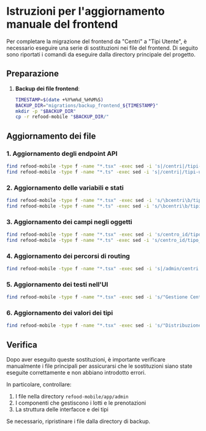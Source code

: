 # Istruzioni per l'aggiornamento manuale del frontend

Per completare la migrazione del frontend da "Centri" a "Tipi Utente", è necessario eseguire una serie di sostituzioni nei file del frontend. Di seguito sono riportati i comandi da eseguire dalla directory principale del progetto.

## Preparazione

1. **Backup dei file frontend**:
   ```bash
   TIMESTAMP=$(date +%Y%m%d_%H%M%S)
   BACKUP_DIR="migrations/backup_frontend_${TIMESTAMP}"
   mkdir -p "$BACKUP_DIR"
   cp -r refood-mobile "$BACKUP_DIR/"
   ```

## Aggiornamento dei file

### 1. Aggiornamento degli endpoint API
```bash
find refood-mobile -type f -name "*.tsx" -exec sed -i 's|/centri|/tipi-utente|g' {} \;
find refood-mobile -type f -name "*.ts" -exec sed -i 's|/centri|/tipi-utente|g' {} \;
```

### 2. Aggiornamento delle variabili e stati
```bash
find refood-mobile -type f -name "*.tsx" -exec sed -i 's/\bcentri\b/tipiUtente/g; s/\bCentri\b/TipiUtente/g; s/\bcentro\b/tipoUtente/g; s/\bCentro\b/TipoUtente/g' {} \;
find refood-mobile -type f -name "*.ts" -exec sed -i 's/\bcentri\b/tipiUtente/g; s/\bCentri\b/TipiUtente/g; s/\bcentro\b/tipoUtente/g; s/\bCentro\b/TipoUtente/g' {} \;
```

### 3. Aggiornamento dei campi negli oggetti
```bash
find refood-mobile -type f -name "*.tsx" -exec sed -i 's/centro_id/tipo_utente_id/g' {} \;
find refood-mobile -type f -name "*.ts" -exec sed -i 's/centro_id/tipo_utente_id/g' {} \;
```

### 4. Aggiornamento dei percorsi di routing
```bash
find refood-mobile -type f -name "*.tsx" -exec sed -i 's|/admin/centri|/admin/tipi-utente|g' {} \;
```

### 5. Aggiornamento dei testi nell'UI
```bash
find refood-mobile -type f -name "*.tsx" -exec sed -i 's/"Gestione Centri"/"Gestione Tipi Utente"/g; s/"I Miei Centri"/"I Miei Tipi Utente"/g' {} \;
```

### 6. Aggiornamento dei valori dei tipi
```bash
find refood-mobile -type f -name "*.tsx" -exec sed -i 's/"Distribuzione"/"Privato"/g; s/"Sociale"/"Canale sociale"/g; s/"Riciclaggio"/"centro riciclo"/g' {} \;
```

## Verifica

Dopo aver eseguito queste sostituzioni, è importante verificare manualmente i file principali per assicurarsi che le sostituzioni siano state eseguite correttamente e non abbiano introdotto errori.

In particolare, controllare:

1. I file nella directory `refood-mobile/app/admin`
2. I componenti che gestiscono i lotti e le prenotazioni
3. La struttura delle interfacce e dei tipi

Se necessario, ripristinare i file dalla directory di backup. 